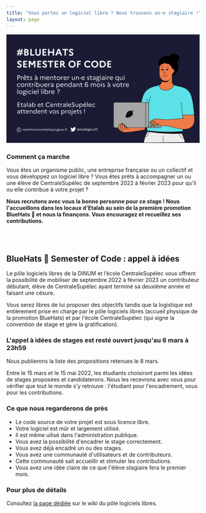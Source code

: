 ```yaml
---
title: "Vous portez un logiciel libre ? Nous trouvons un·e stagiaire !"
layout: page
---
```


<div class="fr-grid-row fr-grid-row--gutters">
  <div class="fr-col-6 fr-mt-6w">
    <img class="fr-responsive-img" src="/img/bsoc-aap-2022.png"/>
  </div>
  <div class="fr-col-6">
    <h3>Comment ça marche</h3>
    <p>Vous êtes un organisme public, une entreprise française ou un collectif et vous développez un logiciel libre ?  Vous êtes prêts à accompagner un ou une élève de CentraleSupélec de septembre 2022 à février 2023 pour qu'il ou elle contribue à votre projet ?</p>
    <p><strong>Nous recrutons avec vous la bonne personne pour ce stage ! Nous l'accueillons dans les locaux d'Etalab au sein de la première promotion BlueHats 🧢 et nous la finançons.  Vous encouragez et recueillez ses contributions.</strong></p>
  </div>
</div>

<br/>
<br/>

## BlueHats 🧢 Semester of Code : appel à idées

Le pôle logiciels libres de la DINUM et l’école CentraleSupélec vous offrent la possibilité de mobiliser de septembre 2022 à février 2023 un contributeur débutant, élève de CentraleSupélec ayant terminé sa deuxième année et faisant une césure.

Vous serez libres de lui proposer des objectifs tandis que la logistique est entièrement prise en charge par le pôle logiciels libres (accueil physique de la promotion BlueHats) et par l'école CentraleSupélec (qui signe la convention de stage et gère la gratification).

### L'appel à idées de stages est resté ouvert **jusqu'au 6 mars à 23h59**

Nous publierons la liste des propositions retenues le 8 mars.

Entre le 15 mars et le 15 mai 2022, les étudiants choisiront parmi les idées de stages proposées et candidaterons.  Nous les recevrons avec vous pour vérifier que tout le monde s'y retrouve : l'étudiant pour l'encadrement, vous pour les contributions.

### Ce que nous regarderons de près

- Le code source de votre projet est sous licence libre.
- Votre logiciel est mûr et largement utilisé.
- Il est même uilisé dans l'administration publique.
- Vous avez la possibilité d'encadrer le stage correctement.
- Vous avez déjà encadré un ou des stages.
- Vous avez une communauté d'utilisateurs et de contributeurs.
- Cette communauté sait accueillir et stimuler les contributions.
- Vous avez une idée claire de ce que l'élève stagiaire fera le premier mois.

### Pour plus de détails

Consultez [la page dédiée](https://man.sr.ht/~etalab/logiciels-libres/bluehats-semester-of-code.md) sur le wiki du pôle logiciels libres.
